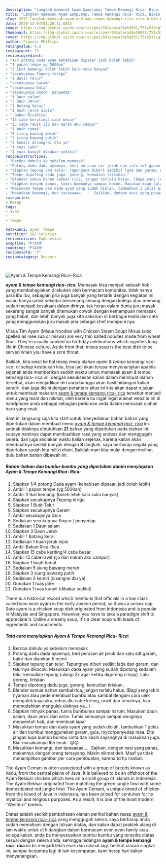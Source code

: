 ```yaml
---
description: "Langkah memasak Ayam &amp;amp; Tempe Kemangi Rica- Rica, Bikin Ngiler"
title: "Langkah memasak Ayam &amp;amp; Tempe Kemangi Rica- Rica, Bikin Ngiler"
slug: 2617-langkah-memasak-ayam-and-amp-tempe-kemangi-rica-rica-bikin-ngiler
date: 2020-12-04T01:20:11.682Z
image: https://img-global.cpcdn.com/recipes/691abaca36e59031/751x532cq70/ayam-tempe-kemangi-rica-rica-foto-resep-utama.jpg
thumbnail: https://img-global.cpcdn.com/recipes/691abaca36e59031/751x532cq70/ayam-tempe-kemangi-rica-rica-foto-resep-utama.jpg
cover: https://img-global.cpcdn.com/recipes/691abaca36e59031/751x532cq70/ayam-tempe-kemangi-rica-rica-foto-resep-utama.jpg
author: Francis Phillips
ratingvalue: 4.8
reviewcount: 13
recipeingredient:
- "1/4 potong Dada ayam kehabisan dipasar jadi boleh lebih"
- "1 papan tempe yg 5000an"
- "3 Ikat kemangi boleh lebih kalo suka banyak"
- "secukupnya Tepung terigu"
- "1 Butir Telur"
- "secukupnya Garam"
- "secukupnya Gula"
- "secukupnya Royco  penyedap"
- "1 Daun salam"
- "3 Daun Jeruk"
- "1 Batang Serai"
- "1 buah jeruk nipis"
- " Bahan RicaRica"
- "15 cabe keriting4 cabe besar"
- "15 cabe rawit ijo dan merah aku campur"
- "1 buah tomat"
- "5 siung bawang merah"
- "3 siung bawang putih"
- "3 kemiri disangrai dlu ya"
- "1 ruas jahe"
- "1 ruas kunyit dibakar sedikit"
recipeinstructions:
- "Berdoa dahulu ya sebelum memasak"
- "Potong dadu dada ayamnya, beri perasan air jeruk dan satu sdt garam, balur dan diamkan 5 menit"
- "Siapkan tepung dan telur. Tapungnya diberi sedikit lada dan garam, dan telurnya dikocok. Masukkan dada ayam yang sudah dipotong kedalam telur kemudian tepung (ulangi 2x agar ketika digoreng crispy). Lalu goreng, tiriskan"
- "Tempe dipotong dadu juga, goreng, kemudian tiriskan."
- "Blender semua bahan sambal rica, jangan terlalu halus. (Bagi yang lebih nyaman atau pede membuat bumbu atau sambal dengam cara ulek mengulek kaya aku, rebus dlu cabe kriting, rawit dan tomatnya, biar memudahkan mengulek uleknya ya...)"
- "Siapkan minyak panas, tumis bumbunya sampai harum. Masukan daun salam, daun jeruk dan serai. Tumis semuanya sampai wanginya menyentuh hati, dan membuat lapar"
- "Masukkan tempe dan dada ayam yang sudah diolah, tambahkan 1 gelas air dan bumbui menggunakan garam, gula, royco/penyedap rasa. Eits jangan lupa bumbu bumbu cinta dan kasih sayangnya di masukkan juga. Biar masakannya lbh enak.. 😋😊"
- "Masukkan kemangi, dan taraaaaaa..... Sajikan, dengan nasi yang panas, makannya dengan orang tersayang. Makin nikmat deh. Maaf ya tidak menampilkan gambar per cara pembuatan, karena td hp lowbat."
categories:
- Resep
tags:
- ayam
- 
- tempe

katakunci: ayam  tempe 
nutrition: 182 calories
recipecuisine: Indonesian
preptime: "PT24M"
cooktime: "PT48M"
recipeyield: "3"
recipecategory: Dessert

---
```



![Ayam &amp; Tempe Kemangi Rica- Rica](https://img-global.cpcdn.com/recipes/691abaca36e59031/751x532cq70/ayam-tempe-kemangi-rica-rica-foto-resep-utama.jpg)

<b><i>ayam &amp; tempe kemangi rica- rica</i></b>, Memasak bisa menjadi sebuah hobi yang membahagiakan dilakukan oleh bermacam komunitas. tidak hanya para ibu ibu, sebagian pria juga banyak yang tertarik dengan kegiatan ini. walau hanya untuk sekedar bersenang senang dengan kolega atau memang sudah menjadi kesukaan dalam dirinya. tak heran dalam dunia juru masak sekarang sangat banyak ditemukan cowok dengan kemampuan memasak yang hebat, dan lebih banyak juga kita saksikan di berbagai kedai dan cafe yang menggunakan juru masak pria sebagai chef mumpuni nya.

Misua Tim Ayam (Misua Noodles with Chicken Steam Soup) Misua (also spelled as mee sua or miswa) are very thin salted noodles made from wheat flour. They&#39;re usually cooked on birthday celebrations which signifies long life in Chinese culture. Aside from that, misua soup is the best dish to be served when you have a sore throat.

Baiklah, kita awali ke hal resep resep olahan <i>ayam &amp; tempe kemangi rica- rica</i>. di setiap kesibukan kita, bisa jadi akan terasa menyenangkan apabila sejenak anda memberikan sedikit waktu untuk memasak ayam &amp; tempe kemangi rica- rica ini. dengan kesuksesan kalian dalam membuat olahan tersebut, akan menjadikan diri anda bangga akan hasil hidangan kalian sendiri. dan juga disini dengan perantara situs ini kita akan dapat rujukan untuk membuat makanan <u>ayam &amp; tempe kemangi rica- rica</u> tersebut menjadi menu yang lezat dan nikmat, oleh karena itu ingat ingat alamat website ini di handphone anda sebagai sebagian pedoman anda dalam memasak olahan baru yang enak.


Saat ini langsung saja kita start untuk menyediakan bahan bahan yang diperlukan dalam membuat menu <u><i>ayam &amp; tempe kemangi rica- rica</i></u> ini. setidak tidaknya dibutuhkan <b>21</b> bahan yang diperlukan pada olahan ini. supaya nantinya dapat membuahkan rasa yang endess dan menggugah selera. dan juga sediakan waktu kalian sejenak, karena kalian akan membuatnya sedikit banyak dengan <b>8</b> langkah. saya berharap segala yang diperlukan sudah kita miliki disini, Baiklah mari kita mulai dengan melihat dulu bahan bahan dibawah ini.

<!--inarticleads1-->

##### Bahan-bahan dan bumbu-bumbu yang diperlukan dalam menyiapkan Ayam &amp; Tempe Kemangi Rica- Rica:

1. Siapkan 1/4 potong Dada ayam (kehabisan dipasar, jadi boleh lebih)
1. Ambil 1 papan tempe (yg 5000an)
1. Ambil 3 Ikat kemangi (boleh lebih kalo suka banyak)
1. Siapkan secukupnya Tepung terigu
1. Siapkan 1 Butir Telur
1. Siapkan secukupnya Garam
1. Ambil secukupnya Gula
1. Sediakan secukupnya Royco / penyedap
1. Sediakan 1 Daun salam
1. Siapkan 3 Daun Jeruk
1. Ambil 1 Batang Serai
1. Sediakan 1 buah jeruk nipis
1. Ambil  Bahan Rica-Rica
1. Siapkan 15 cabe keriting/4 cabe besar
1. Ambil 15 cabe rawit (ijo dan merah aku campur)
1. Siapkan 1 buah tomat
1. Sediakan 5 siung bawang merah
1. Siapkan 3 siung bawang putih
1. Sediakan 3 kemiri (disangrai dlu ya)
1. Gunakan 1 ruas jahe
1. Gunakan 1 ruas kunyit (dibakar sedikit)


There is a historical record which mentions that officials in a low class called iseo wore ayam in the early Joseon period, so it was a unisex cap. Soto ayam is a chicken soup dish originated from Indonesia and is popular in Malaysia and Singapore. However, you have to take a paradigm shift to appreciate it. Unlike a creamy soup, it&#39;s a clear soup with loads of ingredients and condiments. 

<!--inarticleads2-->

##### Tata cara menyiapkan Ayam &amp; Tempe Kemangi Rica- Rica:

1. Berdoa dahulu ya sebelum memasak
1. Potong dadu dada ayamnya, beri perasan air jeruk dan satu sdt garam, balur dan diamkan 5 menit
1. Siapkan tepung dan telur. Tapungnya diberi sedikit lada dan garam, dan telurnya dikocok. Masukkan dada ayam yang sudah dipotong kedalam telur kemudian tepung (ulangi 2x agar ketika digoreng crispy). Lalu goreng, tiriskan
1. Tempe dipotong dadu juga, goreng, kemudian tiriskan.
1. Blender semua bahan sambal rica, jangan terlalu halus. (Bagi yang lebih nyaman atau pede membuat bumbu atau sambal dengam cara ulek mengulek kaya aku, rebus dlu cabe kriting, rawit dan tomatnya, biar memudahkan mengulek uleknya ya...)
1. Siapkan minyak panas, tumis bumbunya sampai harum. Masukan daun salam, daun jeruk dan serai. Tumis semuanya sampai wanginya menyentuh hati, dan membuat lapar
1. Masukkan tempe dan dada ayam yang sudah diolah, tambahkan 1 gelas air dan bumbui menggunakan garam, gula, royco/penyedap rasa. Eits jangan lupa bumbu bumbu cinta dan kasih sayangnya di masukkan juga. Biar masakannya lbh enak.. 😋😊
1. Masukkan kemangi, dan taraaaaaa..... Sajikan, dengan nasi yang panas, makannya dengan orang tersayang. Makin nikmat deh. Maaf ya tidak menampilkan gambar per cara pembuatan, karena td hp lowbat.


The Ayam Cemani is often associated with a group of breeds known as Kedu, from the central plains of Java. It is believed to be an offshoot of the Ayam Bekisar chicken which lives on a small group of islands in Indonesia. The Ayam Bekisar originated from matching the green jungle fowl with some domesticated red jungle fowl. The Ayam Cemani, a unique breed of chicken from the island of Java in Indonesia, has been prized for centuries for its mystical and religious purposes. As a result, it is one of the most modern &#34;Western&#34; breeds. 

Diatas adalah sedikit pembahasan olahan perihal bahan resep <u>ayam &amp; tempe kemangi rica- rica</u> yang menggugah selera. saya berharap anda sudah memahami dengan tulisan diatas, dan kalian dapat praktek ulang di lain waktu untuk di hidangkan dalam bermacam even even family atau kolega kalian. anda bs menyesuaikan bumbu bumbu yang tersedia diatas sesuai dengan selera anda, sehingga hidangan <b>ayam &amp; tempe kemangi rica- rica</b> ini bs menjadi lebih enak dan nikmat lagi. berikut ulasan singkat ini, sampai berjumpa lagi di lain kesempatan. kami harap hari kalian menyenangkan.
